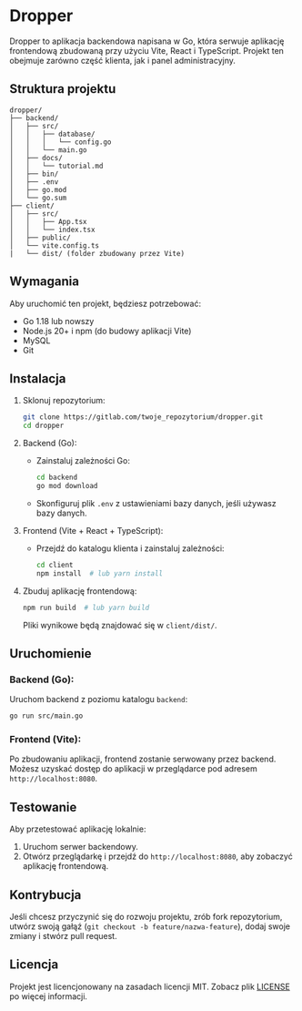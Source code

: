 # Dropper

Dropper to aplikacja backendowa napisana w Go, która serwuje aplikację frontendową zbudowaną przy użyciu Vite, React i TypeScript. Projekt ten obejmuje zarówno część klienta, jak i panel administracyjny.

## Struktura projektu

```
dropper/
├── backend/
│   ├── src/
│   │   ├── database/
│   │   │   └── config.go
│   │   └── main.go
│   ├── docs/
│   │   └── tutorial.md
│   ├── bin/
│   ├── .env
│   ├── go.mod
│   └── go.sum
├── client/
│   ├── src/
│   │   ├── App.tsx
│   │   └── index.tsx
│   ├── public/
│   └── vite.config.ts
|   └── dist/ (folder zbudowany przez Vite)
```

## Wymagania

Aby uruchomić ten projekt, będziesz potrzebować:

-   Go 1.18 lub nowszy
-   Node.js 20+ i npm (do budowy aplikacji Vite)
-   MySQL
-   Git

## Instalacja

1. Sklonuj repozytorium:

    ```bash
    git clone https://gitlab.com/twoje_repozytorium/dropper.git
    cd dropper
    ```

2. Backend (Go):

    - Zainstaluj zależności Go:

        ```bash
        cd backend
        go mod download
        ```

    - Skonfiguruj plik `.env` z ustawieniami bazy danych, jeśli używasz bazy danych.

3. Frontend (Vite + React + TypeScript):

    - Przejdź do katalogu klienta i zainstaluj zależności:

        ```bash
        cd client
        npm install  # lub yarn install
        ```

4. Zbuduj aplikację frontendową:

    ```bash
    npm run build  # lub yarn build
    ```

    Pliki wynikowe będą znajdować się w `client/dist/`.

## Uruchomienie

### Backend (Go):

Uruchom backend z poziomu katalogu `backend`:

```bash
go run src/main.go
```

### Frontend (Vite):

Po zbudowaniu aplikacji, frontend zostanie serwowany przez backend. Możesz uzyskać dostęp do aplikacji w przeglądarce pod adresem `http://localhost:8080`.

## Testowanie

Aby przetestować aplikację lokalnie:

1. Uruchom serwer backendowy.
2. Otwórz przeglądarkę i przejdź do `http://localhost:8080`, aby zobaczyć aplikację frontendową.

## Kontrybucja

Jeśli chcesz przyczynić się do rozwoju projektu, zrób fork repozytorium, utwórz swoją gałąź (`git checkout -b feature/nazwa-feature`), dodaj swoje zmiany i stwórz pull request.

## Licencja

Projekt jest licencjonowany na zasadach licencji MIT. Zobacz plik [LICENSE](LICENSE) po więcej informacji.
